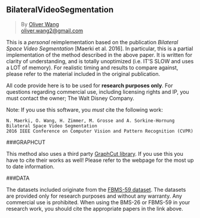 ## BilateralVideoSegmentation

>By [Oliver Wang](http://www.oliverwang.info)  
oliver.wang2@gmail.com

This is a *personal* reimplementation based on the publication *Bilateral Space Video Segmentation* [Maerki et al. 2016]. 
In particular, this is a partial implementation of the method described in the above paper. 
It is written for clarity of understanding, and is totally unoptimized (i.e. IT'S SLOW and uses a LOT of memory).
For realistic timing and results to compare against, please refer to the material included in the original publication. 

All code provide here is to be used for **research purposes only**. For questions regarding commercial use, including licensing rights and IP, you must contact the owner; The Walt Disney Company.

Note: If you use this software, you *must* cite the following work: 

    N. Maerki, O. Wang, H. Zimmer, M. Grosse and A. Sorkine-Hornung
    Bilateral Space Video Segmentation
    2016 IEEE Conference on Computer Vision and Pattern Recognition (CVPR)


###GRAPHCUT

This method also uses a third party [GraphCut library](http://vision.csd.uwo.ca/code/).
If you use this you have to cite their works as well! Please refer to the
webpage for the most up to date information.

###DATA

The datasets included originate from the [FBMS-59 dataset](http://lmb.informatik.uni-freiburg.de/resources/datasets/).
The datasets are provided only for research purposes and without any warranty. 
Any commercial use is prohibited. When using the BMS-26 or FBMS-59 in your 
research work, you should cite the appropriate papers in the link above.